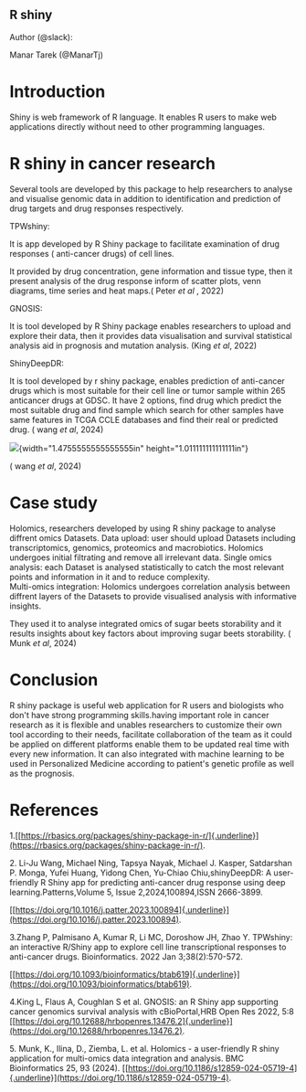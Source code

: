 R shiny
---

Author (@slack):

Manar Tarek (@ManarTj)

# Introduction

Shiny is web framework of R language. It enables R users to make web
applications directly without need to other programming languages.

# R shiny in cancer research

Several tools are developed by this package to help researchers to
analyse and visualise genomic data in addition to identification and
prediction of drug targets and drug responses respectively.
 
 TPWshiny:

It is app developed by R Shiny package to facilitate examination of drug
responses ( anti-cancer drugs) of cell lines.

It provided by drug concentration, gene information and tissue type,
then it present analysis of the drug response inform of scatter plots,
venn diagrams, time series and heat maps.( Peter *et al* , 2022)

GNOSIS:

It is tool developed by R Shiny package enables researchers to upload
and explore their data, then it provides data visualisation and survival
statistical analysis aid in prognosis and mutation analysis. (King *et
al*, 2022)

ShinyDeepDR:

It is tool developed by r shiny package, enables prediction of
anti-cancer drugs which is most suitable for their cell line or tumor
sample within 265 anticancer drugs at GDSC. It have 2 options, find drug
which predict the most suitable drug and find sample which search for
other samples have same features in TCGA CCLE databases and find their
real or predicted drug. ( wang *et al*, 2024)

![](media/image1.png){width="1.4755555555555555in"
height="1.011111111111111in"}

( wang *et al*, 2024)

# Case study

Holomics, researchers developed by using R shiny package to analyse diffrent omics Datasets. 
Data upload: user should upload Datasets including transcriptomics, genomics, proteomics and macrobiotics. Holomics undergoes initial filtrating and remove all irrelevant data. 
Single omics analysis: each Dataset is analysed statistically to catch the most relevant points and information in it and to reduce complexity.  
Multi-omics integration: Holomics undergoes correlation analysis between diffrent layers of the Datasets to provide visualised analysis with informative insights.  

They used it to analyse integrated omics of sugar beets storability and it results insights about key factors about improving sugar beets
storability. ( Munk *et al*, 2024)

# Conclusion

R shiny package is useful web application for R users and biologists who don\'t have strong programming skills.having important role in cancer research as it is flexible and unables researchers to customize their own tool according to their needs, facilitate collaboration of the team as it could be applied on different platforms enable them to be updated real time with every new information. 
It can also integrated with machine learning to be used in Personalized Medicine  according to patient's genetic profile as well as the prognosis.

# References

1.[[https://rbasics.org/packages/shiny-package-in-r/]{.underline}](https://rbasics.org/packages/shiny-package-in-r/).

2\. Li-Ju Wang, Michael Ning, Tapsya Nayak, Michael J. Kasper,
Satdarshan P. Monga, Yufei Huang, Yidong Chen, Yu-Chiao
Chiu,shinyDeepDR: A user-friendly R Shiny app for predicting anti-cancer
drug response using deep learning.Patterns,Volume 5, Issue
2,2024,100894,ISSN 2666-3899.

[[https://doi.org/10.1016/j.patter.2023.100894]{.underline}](https://doi.org/10.1016/j.patter.2023.100894).

3.Zhang P, Palmisano A, Kumar R, Li MC, Doroshow JH, Zhao Y. TPWshiny:
an interactive R/Shiny app to explore cell line transcriptional
responses to anti-cancer drugs. Bioinformatics. 2022 Jan
3;38(2):570-572.

[[https://doi.org/10.1093/bioinformatics/btab619]{.underline}](https://doi.org/10.1093/bioinformatics/btab619).

4.King L, Flaus A, Coughlan S et al. GNOSIS: an R Shiny app supporting
cancer genomics survival analysis with cBioPortal,HRB Open Res 2022, 5:8
[[https://doi.org/10.12688/hrbopenres.13476.2]{.underline}](https://doi.org/10.12688/hrbopenres.13476.2).

5\. Munk, K., Ilina, D., Ziemba, L. et al. Holomics - a user-friendly R
shiny application for multi-omics data integration and analysis. BMC
Bioinformatics 25, 93 (2024).
[[https://doi.org/10.1186/s12859-024-05719-4]{.underline}](https://doi.org/10.1186/s12859-024-05719-4).

